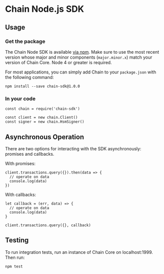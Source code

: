 # Chain Node.js SDK

## Usage

### Get the package

The Chain Node SDK is available [via npm](https://www.npmjs.com/package/chain-sdk). Make sure to use the most recent
version whose major and minor components (`major.minor.x`) match your version
of Chain Core. Node 4 or greater is required.

For most applications, you can simply add Chain to your `package.json` with
the following command:

```
npm install --save chain-sdk@1.0.0
```

### In your code

```
const chain = require('chain-sdk')

const client = new chain.Client()
const signer = new chain.HsmSigner()
```

## Asynchronous Operation

There are two options for interacting with the SDK asynchronously: promises and
callbacks.

With promises:

```
client.transactions.query({}).then(data => {
  // operate on data
  console.log(data)
})
```

With callbacks:

```
let callback = (err, data) => {
  // operate on data
  console.log(data)
}

client.transactions.query({}, callback)
```

## Testing

To run integration tests, run an instance of Chain Core on localhost:1999.
Then run:

```
npm test
```
